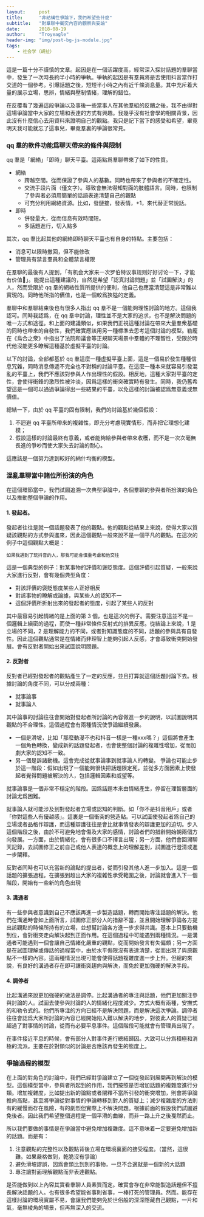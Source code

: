 ```yaml
---
layout:     post
title:      "非結構性爭論下，我們希望些什麼"
subtitle:   "對羣聊中衝突內容的觀察與妄論"
date:       2018-08-19
author:     "Troyeagle"
header-img: "img/post-bg-js-module.jpg"
tags:
    - 社会学（胡扯）
---
```


這是一篇十分不謹慎的文章。起因是在一個活躍度高，經常深入探討話題的羣聊當中，發生了一次時長約半小時的爭執。爭執的起因是有羣員將是否使用抖音當作打交道的一個參考。引爆話題之後，短短半小時之內有近千條消息量。其中充斥着大量的展示立場，思辨，情緒與壓制情緒，理解的錯位。

在反覆看了幾遍這段爭論以及事後一些當事人在其他羣組的反饋之後，我不由得對這場爭論當中大家的立場和表達的方式有興趣。我幾乎沒有社會學的相關背景，因此沒有什麼信心去用資料來證明自己的觀點。我只是記下當下的感受和希望，畢竟明天我可能就忘了這事兒，畢竟羣裏的爭論很常見。

### qq 羣的軟件功能爲聊天帶來的條件與限制

qq 羣是「網絡」「即時」聊天平臺。這兩點爲羣聊帶來了如下的性質。
- 網絡
  - 跨越空間。從而保證了參與人的基數。同時也帶來了參與者的不確定性。
  - 交流手段片面（僅文字）。導致會無法得知對面的肢體語言。同時，也限制了參與者必須用簡單的話語表達清楚自己的觀點
  - 可充分利用網絡資源。比如，發鏈接，發表情，+1，來代替正常說話。
- 即時
  - 併發量大，從而信息有效時間短。
  - 多話題進行，切入點多

其次，qq 羣比起其他的網絡即時聊天平臺也有自身的特點。主要包括：
- 消息可以限時撤回，但不能修改
- 管理員有禁言羣員和全體禁言權限

在羣聊的最後有人提到，「有机会大家来一次罗伯特议事规则好好讨论一下，才能有价值」。能提出這種建議的，自然是希望「認真討論問題」並「試圖解決」的人，然而受限於 qq 羣的網絡性質所提供的便利，他自己也應當清楚這是非常難以實現的。同時他所指的價值，也是一個較爲狹隘的定義。

羣聊中和羣聊結束後也有很多人指出 qq 羣不是一個能夠理性討論的地方。這個我認可。同時我認爲，在 qq 羣中討論，理性並不是大家的追求，也不是解決問題的唯一方式和途徑。和上面的建議類似，如果我們正視這種討論在帶來大量羣衆基礎的同時也帶來的自發性，我們確實應該用另一種標準去思考這個討論的模型。勒龐在《烏合之衆》中指出了法院和議會等正規聊天場景中羣體的不理智性，受限於時代他沒能更多瞭解這種基於虛擬平臺的討論。

以下的討論，全部都基於 qq 羣這麼一種虛擬平臺上面，這是一個易於發生種種信息冗雜，同時消息傳遞不完全也不對稱的討論平臺。在這麼一種本來就容易引發混亂的平臺上，我們不應該對參與人作出理性的假設。相反地，這種大家對平臺的定性，會使得衝鋒的激烈性被沖淡，因爲這樣的衝突確實時有發生。同時，我仍舊希望這是一個可以通過爭論得出一些結果的平臺，以免這樣的討論被認爲無意義或無價值。

總結一下，由於 qq 平臺的固有限制，我們的討論基於幾個假設：
1. 不迴避 qq 平臺所帶來的複雜性，即充分考慮現實情形，而非把它理想化建模；
2. 假設這樣的討論最終有意義，或者能夠給參與者帶來收穫，而不是一次次毫無長進的爭吵而使大家失去討論的耐心。

這應該是一個努力達到較好的納什均衡的模型。

### 混亂羣聊當中諸位所扮演的角色

在這個環節當中，我們試圖追溯一次典型爭論中，各個羣聊的參與者所扮演的角色以及推動整個爭論的作用。

#### 1. 發起者。

發起者往往是就一個話題發表了他的觀點。他的觀點從結果上來說，使得大家以質疑該觀點的方式參與進來，因此這個觀點一般來說不是一個平凡的觀點。在這次的例子中這個觀點大概是：
```
如果我遇到了玩抖音的人，那我可能會慎重考慮和他交往
```
這是一個典型的例子：對某事物的評價和褒貶態度。這個評價引起質疑，一般來說大家進行反對，會有幾個典型角度：
- 對該評價的褒貶態度某些人正好相反
- 對該事物的瞭解或論據，與某些人的認知不一
- 這個評價所折射出來的發起者的態度，引起了某些人的反對

其中最容易引起情緒的是上面的第 3 個，也是這次的例子。需要注意這並不是一個邏輯上縝密的過程，而使一種非常條件反射式的排異反應。從結論上來說，1 是立場的不同，2 是理解能力的不同，或者對知識態度的不同，話題的參與具有自發性。因此這個觀點通常是在情緒而非理智上能夠引起人反感，才會導致衝突開始發展。會有反對者開始出來試圖說明問題。

#### 2. 反對者

反對者已經對發起者的觀點產生了一定的反應，並且打算就這個話題討論下去。根據討論的角度不同，可以分成兩種：

- 就事論事
- 就事論人

其中論事的討論往往會開始對發起者所討論的內容做進一步的說明，以試圖說明其觀點的不合理性。這個過程會有兩種情況使爭論繼續發展。
- 一個是滑坡，比如「那麼動漫不也和抖音一樣是一種xxx嗎？」這個將會產生一個角色轉換，變成新的話題發起者，也會使整個討論的複雜性增加，從而加劇大家的認知不一致。
- 另一個是訴諸動機。這會完成從就事論事到就事論人的轉變。
爭論也可能止步於這一階段：假如出現了一個能夠很快把話題限定死，並從多方面因素上使發起者覺得問題被解決的人，包括邏輯因素和威望等。

就事論事是一個非常不穩定的階段。因爲話題本來由情緒產生，停留在理智層面的討論尤爲困難。

就事論人就可能涉及到對發起者立場或認知的判斷。如「你不是抖音用戶」或者「你對這些人有優越感」。這裏是一個衝突的營造點。可以試圖使發起者爲自己的立場或者品格作辯護，而這種辯護往往是會比就事情發表的辯護更加的迫切。步入這個階段之後，由於不可避免地會傷及大家的感情，討論者們的措辭開始朝兩個方向發展。一方面，由於情緒化，會有很多口不擇言出現；另一方面，他們會回溯聊天記錄，去試圖修正之前自己或他人表達的概念上的理解差別，試圖進行澄清或進一步闡釋。

反對者同時也可以充當新的論點的提出者，從而引發其他人進一步加入。這是一個話題的擴張過程。在擴張到超出大家的複雜性承受範圍之後，討論就會進入下一個階段，開始有一些新的角色出現

#### 3. 溝通者

有一些參與者意識到自己不應該再進一步製造話題，轉而開始專注話題的解決。他們在溝通時會如上面所言，試圖修正部分人的措辭不當，並且開始理解爭論各方提出該觀點的時候所持有的立場，並想幫討論各方進一步求得共識。基本上只要動機到位，會對衝突走向解決起到正面作用。在這個過程中可能遇到兩種情況。一是溝通者可能遇到一個會讓自己情緒化嚴重的觀點，從而開始發言有失偏頗；另一方面是在試圖理解或傳話的過程當中，由於水平侷限沒有表達清楚，從而出現了與原觀點不一樣的內容。這兩種情況出現可能會使得話題複雜度進一步上升。但總的來說，有良好的溝通者存在即可讓衝突趨向與解決，而免於更加強硬的解決手段。

#### 4. 調停者
比起溝通來說更加強硬的做法是調停。比起溝通者的專注與話題，他們更加關注參與討論的人。試圖去使參與討論的人的情緒化程度減少。方式大概有兩種，安撫式的和勒令式的。他們所專注的方向已經不是解決問題，而是解決這次爭論。調停者往往會認爲大家所討論的內容已經開始陷入難以解決的地步，對彼此人的質疑已經超過了對事情的討論，從而有必要平息事件。這個階段可能就會有管理員出現了。

在事件接近平息的時候，會有部分人對事件進行總結歸因。大致可以分爲積極和消極的流派。主要在於對類似的討論是否應該再發生的態度上。

### 爭論過程的模型
在上面的對角色的討論中，我們已經對爭論建立了一個從發起到展開再到解決的模型。這個模型當中，參與者所起到的作用，我們按照是否增加話題的複雜度進行分類。增加複雜度，比如提出新的論點或者闡釋不當所引發的衝突增加，則會將爭論推向高點，甚至將爭論從對事情的爭論轉移到對人的質疑上；減少複雜度的方法則有的緩慢而存在風險，有的劇烈但實際上不解決問題。根據前面的假設我們試圖避免後者。因此我們希望整個過程是一個平滑的曲線，而非一路上升之後戛然而止。

所以我們要做的事情是在爭論當中避免增加複雜度。這不意味着一定要避免增加新的話題。而是有：

1. 注意觀點的完整性以及觀點背後立場在環境裏面的接受程度。（當然，這很難。如果嚴格做到，乾脆沒有爭論）
2. 避免滑坡謬誤，因爲會類比到別的事物，一旦不合適就是一個新的大話題
3. 專注讓對面理解觀點而非表達觀點。

是否能做到以上內容其實看羣聊人員素質而定。確實會存在非常能製造話題但不擅長解決話題的人。也有很多希望能省事則省事，一棒打死的管理員。然而。能存在這樣討論的環境實屬不易，會讓我們能夠免於世俗般的深深隱藏自己觀點，一片和氣，毫無棱角的場景，但再無深入的交流。